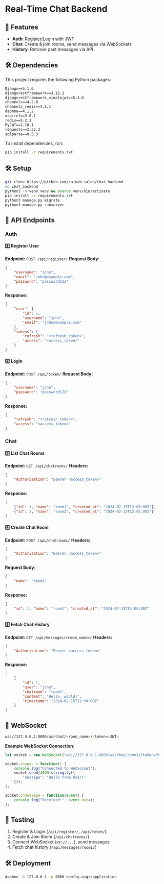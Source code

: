 # **Real-Time Chat Backend**

## **🚀 Features**

- **Auth**: Register/Login with JWT
- **Chat**: Create & join rooms, send messages via WebSockets
- **History**: Retrieve past messages via API

## **🛠️ Dependencies**
This project requires the following Python packages:

```txt
Django==5.1.6
djangorestframework==3.15.2
djangorestframework_simplejwt==5.4.0
channels==4.2.0
channels_redis==4.2.1
daphne==4.1.2
asgiref==3.8.1
redis==5.2.1
PyJWT==2.10.1
requests==2.32.3
sqlparse==0.5.3
```

To install dependencies, run:
```bash
pip install -r requirements.txt
```

## **🛠️ Setup**

```bash
git clone https://github.com/zainab-salah/chat_backend
cd chat_backend
python3 -m venv venv && source venv/bin/activate
pip install -r requirements.txt
python3 manage.py migrate
python3 manage.py runserver
```

## **🔹 API Endpoints**

### **Auth**

#### **1️⃣ Register User**

**Endpoint:** `POST /api/register/` **Request Body:**

```json
{
    "username": "john",
    "email": "john@example.com",
    "password": "password123"
}
```

**Response:**

```json
{
    "user": {
        "id": 1,
        "username": "john",
        "email": "john@example.com"
    },
    "tokens": {
        "refresh": "<refresh_token>",
        "access": "<access_token>"
    }
}
```

#### **2️⃣ Login**

**Endpoint:** `POST /api/token/` **Request Body:**

```json
{
    "username": "john",
    "password": "password123"
}
```

**Response:**
```json
{
    "refresh": "<refresh_token>",
    "access": "<access_token>"
}
```

### **Chat**
#### **3️⃣ List Chat Rooms**
**Endpoint:** `GET /api/chatrooms/`
**Headers:**
```json
{
    "Authorization": "Bearer <access_token>"
}
```
**Response:**
```json
[
    {"id": 1, "name": "room1", "created_at": "2024-02-15T12:00:00Z"},
    {"id": 2, "name": "room2", "created_at": "2024-02-15T12:05:00Z"}
]
```

#### **4️⃣ Create Chat Room**
**Endpoint:** `POST /api/chatrooms/` **Headers:**

```json
{
    "Authorization": "Bearer <access_token>"
}
```

**Request Body:**

```json
{
    "name": "room1"
}
```

**Response:**
```json
{
    "id": 1, "name": "room1", "created_at": "2024-02-15T12:00:00Z"
}
```

#### **5️⃣ Fetch Chat History**

**Endpoint:** `GET /api/messages/<room_name>/` **Headers:**

```json
{
    "Authorization": "Bearer <access_token>"
}
```

**Response:**
```json
[
    {
        "id": 1,
        "user": "john",
        "chatroom": "room1",
        "content": "Hello, world!",
        "timestamp": "2024-02-15T12:00:00Z"
    }
]
```

## **🔹 WebSocket**

```bash
ws://127.0.0.1:8000/ws/chat/<room_name>/?token=<JWT>
```

**Example WebSocket Connection:**

```javascript
let socket = new WebSocket("ws://127.0.0.1:8000/ws/chat/room1/?token=YOUR_JWT_TOKEN");

socket.onopen = function() {
    console.log("Connected to WebSocket");
    socket.send(JSON.stringify({
        "message": "Hello from User!"
    }));
};

socket.onmessage = function(event) {
    console.log("Received:", event.data);
};
```

## **🔹 Testing**

1. Register & Login (`/api/register/`, `/api/token/`)
2. Create & Join Room (`/api/chatrooms/`)
3. Connect WebSocket (`ws://...`), send messages
4. Fetch chat history (`/api/messages/room1/`)

## **🛠️ Deployment**

```bash
daphne -b 127.0.0.1 -p 8000 config.asgi:application
```


